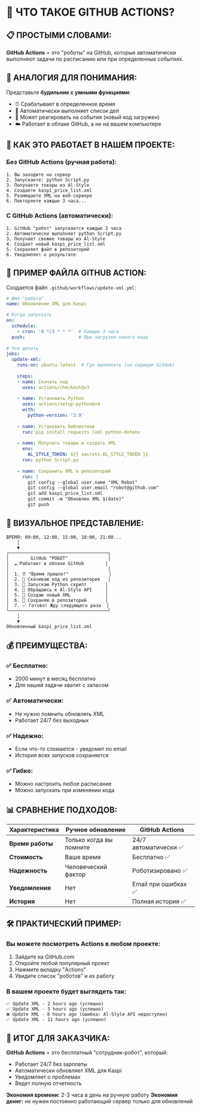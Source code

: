 # 🤖 ЧТО ТАКОЕ GITHUB ACTIONS?

## 📋 ПРОСТЫМИ СЛОВАМИ:

**GitHub Actions** = это "роботы" на GitHub, которые автоматически выполняют задачи по расписанию или при определенных событиях.

## 🎯 АНАЛОГИЯ ДЛЯ ПОНИМАНИЯ:

Представьте **будильник с умными функциями**:
- ⏰ Срабатывает в определенное время
- 🤖 Автоматически выполняет список дел
- 📱 Может реагировать на события (новый код загружен)
- ☁️ Работает в облаке GitHub, а не на вашем компьютере

## 🔄 КАК ЭТО РАБОТАЕТ В НАШЕМ ПРОЕКТЕ:

### Без GitHub Actions (ручная работа):
```
1. Вы заходите на сервер
2. Запускаете: python Script.py
3. Получаете товары из Al-Style
4. Создаете kaspi_price_list.xml
5. Размещаете XML на веб-сервере
6. Повторяете каждые 3 часа...
```

### С GitHub Actions (автоматически):
```
1. GitHub "робот" запускается каждые 3 часа
2. Автоматически выполняет python Script.py
3. Получает свежие товары из Al-Style
4. Создает новый kaspi_price_list.xml
5. Сохраняет файл в репозиторий
6. Уведомляет о результате
```

## 📁 ПРИМЕР ФАЙЛА GITHUB ACTION:

Создается файл `.github/workflows/update-xml.yml`:

```yaml
# Имя "робота"
name: Обновление XML для Kaspi

# Когда запускать
on:
  schedule:
    - cron: '0 */3 * * *'  # Каждые 3 часа
  push:                    # При загрузке нового кода
  
# Что делать
jobs:
  update-xml:
    runs-on: ubuntu-latest  # Где выполнять (на сервере GitHub)
    
    steps:
    - name: Скачать код
      uses: actions/checkout@v3
      
    - name: Установить Python
      uses: actions/setup-python@v4
      with:
        python-version: '3.9'
        
    - name: Установить библиотеки
      run: pip install requests lxml python-dotenv
      
    - name: Получить товары и создать XML
      env:
        AL_STYLE_TOKEN: ${{ secrets.AL_STYLE_TOKEN }}
      run: python Script.py
      
    - name: Сохранить XML в репозиторий
      run: |
        git config --global user.name "XML Robot"
        git config --global user.email "robot@github.com"
        git add kaspi_price_list.xml
        git commit -m "Обновлен XML $(date)"
        git push
```

## 🎨 ВИЗУАЛЬНОЕ ПРЕДСТАВЛЕНИЕ:

```
ВРЕМЯ: 09:00, 12:00, 15:00, 18:00, 21:00...
    │
    ▼
┌─────────────────────────────────────┐
│        GitHub "РОБОТ"               │
│  ☁️ Работает в облаке GitHub        │
│                                     │
│  1. ⏰ "Время пришло!"               │
│  2. 🔽 Скачиваю код из репозитория   │
│  3. 🐍 Запускаю Python скрипт       │
│  4. 📡 Обращаюсь к Al-Style API     │
│  5. 📄 Создаю новый XML             │
│  6. 💾 Сохраняю в репозиторий       │
│  7. ✅ Готово! Жду следующего раза  │
└─────────────────────────────────────┘
    │
    ▼
Обновленный kaspi_price_list.xml
```

## 💰 ПРЕИМУЩЕСТВА:

### ✅ **Бесплатно:**
- 2000 минут в месяц бесплатно
- Для нашей задачи хватит с запасом

### ✅ **Автоматически:**
- Не нужно помнить обновлять XML
- Работает 24/7 без выходных

### ✅ **Надежно:**
- Если что-то сломается - уведомит по email
- История всех запусков сохраняется

### ✅ **Гибко:**
- Можно настроить любое расписание
- Можно запускать при изменении кода

## 📊 СРАВНЕНИЕ ПОДХОДОВ:

| Характеристика | Ручное обновление | GitHub Actions |
|----------------|-------------------|----------------|
| **Время работы** | Только когда вы помните | 24/7 автоматически ✅ |
| **Стоимость** | Ваше время | Бесплатно ✅ |
| **Надежность** | Человеческий фактор | Роботизировано ✅ |
| **Уведомления** | Нет | Email при ошибках ✅ |
| **История** | Нет | Полная история ✅ |

## 🛠️ ПРАКТИЧЕСКИЙ ПРИМЕР:

### Вы можете посмотреть Actions в любом проекте:
1. Зайдите на GitHub.com
2. Откройте любой популярный проект
3. Нажмите вкладку "Actions"
4. Увидите список "роботов" и их работу

### В вашем проекте будет выглядеть так:
```
✅ Update XML - 2 hours ago (успешно)
✅ Update XML - 5 hours ago (успешно)  
❌ Update XML - 8 hours ago (ошибка: Al-Style API недоступен)
✅ Update XML - 11 hours ago (успешно)
```

## 🎯 ИТОГ ДЛЯ ЗАКАЗЧИКА:

**GitHub Actions** = это бесплатный "сотрудник-робот", который:
- Работает 24/7 без зарплаты
- Автоматически обновляет XML для Kaspi
- Уведомляет о проблемах
- Ведет полную отчетность

**Экономия времени:** 2-3 часа в день на ручную работу
**Экономия денег:** не нужен постоянно работающий сервер только для обновлений
